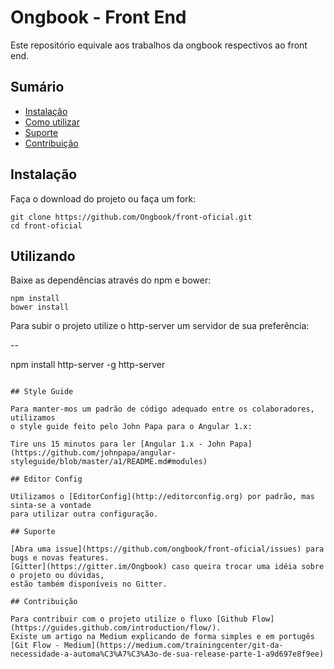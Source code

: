 # Ongbook - Front End

Este repositório equivale aos trabalhos da ongbook respectivos ao front end.

## Sumário

- [Instalação](#instalação)
- [Como utilizar](#utilizando)
- [Suporte](#suporte)
- [Contribuição](#contribuição)

## Instalação

Faça o download do projeto ou faça um fork:

```
git clone https://github.com/Ongbook/front-oficial.git
cd front-oficial
```

## Utilizando

Baixe as dependências através do npm e bower:

```
npm install
bower install
```
Para subir o projeto utilize o http-server um servidor de sua preferência:

--

npm install http-server -g
http-server
```

## Style Guide

Para manter-mos um padrão de código adequado entre os colaboradores, utilizamos
o style guide feito pelo John Papa para o Angular 1.x:

Tire uns 15 minutos para ler [Angular 1.x - John Papa](https://github.com/johnpapa/angular-styleguide/blob/master/a1/README.md#modules)

## Editor Config

Utilizamos o [EditorConfig](http://editorconfig.org) por padrão, mas sinta-se a vontade
para utilizar outra configuração.

## Suporte

[Abra uma issue](https://github.com/ongbook/front-oficial/issues) para bugs e novas features.
[Gitter](https://gitter.im/Ongbook) caso queira trocar uma idéia sobre o projeto ou dúvidas,
estão também disponíveis no Gitter.

## Contribuição

Para contribuir com o projeto utilize o fluxo [Github Flow](https://guides.github.com/introduction/flow/).
Existe um artigo na Medium explicando de forma simples e em portugês [Git Flow - Medium](https://medium.com/trainingcenter/git-da-necessidade-a-automa%C3%A7%C3%A3o-de-sua-release-parte-1-a9d697e8f9ee)
